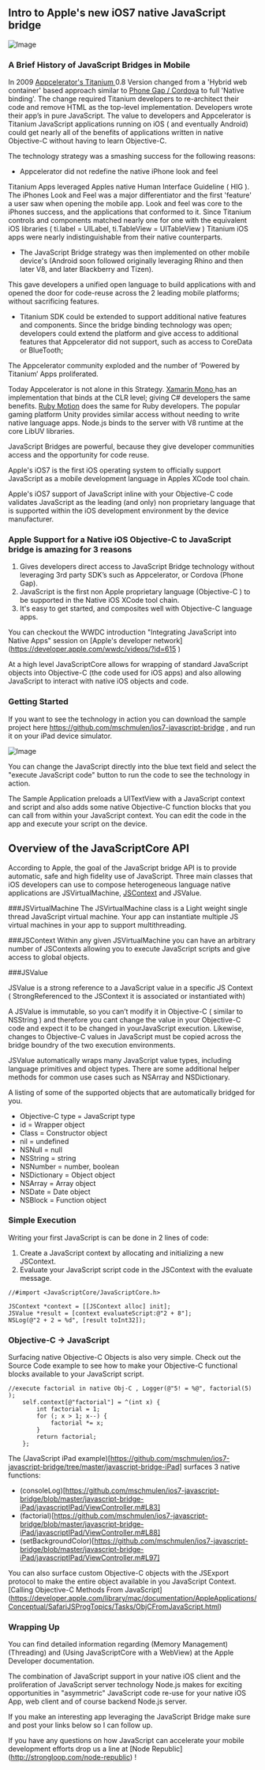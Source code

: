 ## Intro to Apple's new iOS7 native JavaScript bridge

![Image](screenshots/splash700x400.png?raw=true)


### A Brief History of JavaScript Bridges in Mobile

In 2009 [Appcelerator's Titanium ]( http://www.appcelerator.com ) 0.8 Version changed from a 'Hybrid web container' based approach similar to 
[Phone Gap / Cordova]( http://cordova.apache.org ) 
to full 'Native binding'. The change required Titanium developers to re-architect their code and remove HTML as the top-level implementation.  Developers wrote their app’s in pure JavaScript.  The value to developers and Appcelerator is Titanium JavaScript applications running on iOS ( and eventually Android) could get nearly all of the benefits of applications written in native Objective-C without having to learn Objective-C.

The technology strategy was a smashing success for the following reasons:

- Appcelerator did not redefine the native iPhone look and feel  

Titanium Apps leveraged Apples native Human Interface Guideline ( HIG ).  The iPhones Look and Feel was a major differentiator and the first 'feature' a user saw when opening the mobile app.  Look and feel was core to the iPhones success, and the applications that conformed to it.  Since Titanium controls and components matched nearly one for one with the equivalent iOS libraries ( ti.label = UILabel, ti.TableView = UITableView ) Titanium iOS apps were nearly indistinguishable from their native counterparts.

- The JavaScript Bridge strategy was then implemented on other mobile device's (Android soon followed originally leveraging Rhino and then later V8, and later Blackberry and Tizen). 

This gave developers a unified open language to build applications with and opened the door for code-reuse across the 2 leading mobile platforms; without sacrificing features.

- Titanium SDK could be extended to support additional native features and components. Since the bridge binding technology was open; developers could extend the platform and give access to additional features that Appcelerator did not support, such as access to CoreData or BlueTooth;

The Appcelerator community exploded and the number of ‘Powered by Titanium’ Apps proliferated.

Today Appcelerator is not alone in this Strategy.  [Xamarin Mono ](http://www.xamarin.com) has an implementation that binds at the CLR level; giving C# developers the same benefits.  [Ruby Motion](http://www.rubymotion.com/) does the same for Ruby developers.  The popular gaming platform Unity provides similar access without needing to write native language apps. Node.js binds to the server with V8 runtime at the core LibUV libraries.

JavaScript Bridges are powerful, because they give developer communities access and the opportunity for code reuse.

Apple's iOS7 is the first iOS operating system to officially support JavaScript as a mobile development language in Apples XCode tool chain.

Apple's iOS7 support of JavaScript inline with your Objective-C code validates JavaScript as the leading (and only) non proprietary language that is supported within the iOS development environment by the device manufacturer.

### Apple Support for a Native iOS Objective-C to JavaScript bridge is amazing for 3 reasons

1. Gives developers direct access to JavaScript Bridge technology without leveraging 3rd party SDK’s such as Appcelerator, or Cordova (Phone Gap).
2. JavaScript is the first non Apple proprietary language (Objective-C ) to be supported in the Native iOS XCode tool chain.
3. It's easy to get started, and composites well with Objective-C language apps.

You can checkout the WWDC introduction "Integrating JavaScript into Native Apps" session on [Apple's developer network] (https://developer.apple.com/wwdc/videos/?id=615 )

At a high level JavaScriptCore allows for wrapping of standard JavaScript objects into Objective-C (the code used for iOS apps) and also allowing JavaScript to interact with native iOS objects and code.

### Getting Started

If you want to see the technology in action you can download the sample project here https://github.com/mschmulen/ios7-javascript-bridge , and run it on your iPad device simulator.

![Image](screenshots/image1.png?raw=true)

You can change the JavaScript directly into the blue text field and select the "execute JavaScript code" button to run the code to see the technology in action.

The Sample Application preloads a UITextView with a JavaScript context and script and also adds some native Objective-C function blocks that you can call from within your JavaScript context.  You can edit the code in the app and execute your script on the device.

## Overview of the JavaScriptCore API

According to Apple, the goal of the JavaScript bridge API is to provide automatic, safe and high fidelity use of JavaScript.  Three main classes that iOS developers can use to compose heterogeneous language native applications are JSVirtualMachine, [JSContext](https://developer.apple.com/library/mac/documentation/JavaScriptCore/Reference/JSContextRef_header_reference/Reference/reference.html#//apple_ref/doc/uid/TP40011494) and JSValue.

###JSVirtualMachine
The JSVirtualMachine class is a Light weight single thread JavaScript virtual machine.  Your app can instantiate multiple JS virtual machines in your app to support multithreading.

###JSContext
Within any given JSVirtualMachine you can have an arbitrary number of JSContexts allowing you to execute JavaScript scripts and give access to global objects.

###JSValue

JSValue is a strong reference to a JavaScript value in a specific JS Context ( StrongReferenced to the JSContext it is associated or instantiated with)

A JSValue is immutable, so you can’t modify it in Objective-C ( similar to NSString ) and therefore you cant change the value in your Objective-C code and expect it to be changed in yourJavaScript execution. Likewise, changes to Objective-C values in JavaScript must be copied across the bridge boundry of the two execution environments.

JSValue automatically wraps many JavaScript value types, including language primitives and object types.  There are some additional helper methods for common use cases such as NSArray and NSDictionary.

A listing of some of the supported objects that are automatically bridged for you.

- Objective-C type = JavaScript type
- id = Wrapper object 
- Class = Constructor object
- nil = undefined
- NSNull = null
- NSString = string
- NSNumber = number, boolean
- NSDictionary = Object object
- NSArray = Array object
- NSDate = Date object
- NSBlock = Function object

### Simple Execution

Writing your first JavaScript is can be done in 2 lines of code:
1. Create a JavaScript context by allocating and initializing a new JSContext.
2. Evaluate your JavaScript script code in the JSContext with the evaluate message.

```objc
//#import <JavaScriptCore/JavaScriptCore.h>

JSContext *context = [[JSContext alloc] init];
JSValue *result = [context evaluateScript:@"2 + 8"];
NSLog(@"2 + 2 = %d", [result toInt32]);
```

### Objective-C → JavaScript

Surfacing native Objective-C Objects is also very simple. Check out the Source Code example to see how to make your Objective-C functional blocks available to your JavaScript script.

```objc
//execute factorial in native Obj-C , Logger(@"5! = %@", factorial(5) );
    self.context[@"factorial"] = ^(int x) {
        int factorial = 1;
        for (; x > 1; x--) {
            factorial *= x;
        }
        return factorial;
    };
```

The (JavaScript iPad example)[https://github.com/mschmulen/ios7-javascript-bridge/tree/master/javascript-bridge-iPad] surfaces 3 native functions:
- (consoleLog)[https://github.com/mschmulen/ios7-javascript-bridge/blob/master/javascript-bridge-iPad/javascriptIPad/ViewController.m#L83]
- (factorial)[https://github.com/mschmulen/ios7-javascript-bridge/blob/master/javascript-bridge-iPad/javascriptIPad/ViewController.m#L88]
- (setBackgroundColor)[https://github.com/mschmulen/ios7-javascript-bridge/blob/master/javascript-bridge-iPad/javascriptIPad/ViewController.m#L97]

You can also surface custom Objective-C objects with the JSExport protocol to make the entire object available in you JavaScript Context.[Calling Objective-C Methods From JavaScript] (https://developer.apple.com/library/mac/documentation/AppleApplications/Conceptual/SafariJSProgTopics/Tasks/ObjCFromJavaScript.html)

### Wrapping Up

You can find detailed information regarding (Memory Management) (Threading) and (Using JavaScriptCore with a WebView) at the Apple Developer documentation.

The combination of JavaScript support in your native iOS client and the proliferation of JavaScript server technology Node.js makes for exciting opportunities in "asymmetric" JavaScript code re-use for your native iOS App, web client and of course backend Node.js server.

If you make an interesting app leveraging the JavaScript Bridge make sure and post your links below so I can follow up.

If you have any questions on how JavaScript can accelerate your mobile development efforts drop us a line at [Node Republic] (http://strongloop.com/node-republic) !










